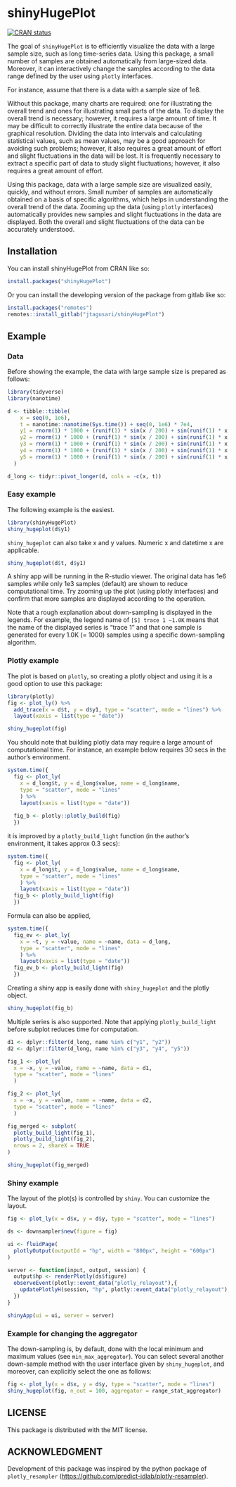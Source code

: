 
# shinyHugePlot

[![CRAN
status](https://www.r-pkg.org/badges/version/shinyHugePlot)](https://CRAN.R-project.org/package=shinyHugePlot)

The goal of `shinyHugePlot` is to efficiently visualize the data with a
large sample size, such as long time-series data. Using this package, a
small number of samples are obtained automatically from large-sized
data. Moreover, it can interactively change the samples according to the
data range defined by the user using `plotly` interfaces.

For instance, assume that there is a data with a sample size of 1e8.

Without this package, many charts are required: one for illustrating the
overall trend and ones for illustrating small parts of the data. To
display the overall trend is necessary; however, it requires a large
amount of time. It may be difficult to correctly illustrate the entire
data because of the graphical resolution. Dividing the data into
intervals and calculating statistical values, such as mean values, may
be a good approach for avoiding such problems; however, it also requires
a great amount of effort and slight fluctuations in the data will be
lost. It is frequently necessary to extract a specific part of data to
study slight fluctuations; however, it also requires a great amount of
effort.

Using this package, data with a large sample size are visualized easily,
quickly, and without errors. Small number of samples are automatically
obtained on a basis of specific algorithms, which helps in understanding
the overall trend of the data. Zooming up the data (using `plotly`
interfaces) automatically provides new samples and slight fluctuations
in the data are displayed. Both the overall and slight fluctuations of
the data can be accurately understood.

## Installation

You can install shinyHugePlot from CRAN like so:

``` r
install.packages("shinyHugePlot")
```

Or you can install the developing version of the package from gitlab
like so:

``` r
install.packages("remotes")
remotes::install_gitlab("jtagusari/shinyHugePlot")
```

## Example

### Data

Before showing the example, the data with large sample size is prepared
as follows:

``` r
library(tidyverse)
library(nanotime)

d <- tibble::tibble(
    x = seq(0, 1e6),
    t = nanotime::nanotime(Sys.time()) + seq(0, 1e6) * 7e4,
    y1 = rnorm(1) * 1000 + (runif(1) * sin(x / 200) + sin(runif(1) * x / 200) + runif(1e6 + 1) / 10) * x / 1e3,
    y2 = rnorm(1) * 1000 + (runif(1) * sin(x / 200) + sin(runif(1) * x / 200) + runif(1e6 + 1) / 10) * x / 1e3,
    y3 = rnorm(1) * 1000 + (runif(1) * sin(x / 200) + sin(runif(1) * x / 200) + runif(1e6 + 1) / 10) * x / 1e3,
    y4 = rnorm(1) * 1000 + (runif(1) * sin(x / 200) + sin(runif(1) * x / 200) + runif(1e6 + 1) / 10) * x / 1e3,
    y5 = rnorm(1) * 1000 + (runif(1) * sin(x / 200) + sin(runif(1) * x / 200) + runif(1e6 + 1) / 10) * x / 1e3
  )

d_long <- tidyr::pivot_longer(d, cols = -c(x, t))
```

### Easy example

The following example is the easiest.

``` r
library(shinyHugePlot)
shiny_hugeplot(d$y1)
```

`shiny_hugeplot` can also take x and y values. Numeric x and datetime x
are applicable.

``` r
shiny_hugeplot(d$t, d$y1)
```

A shiny app will be running in the R-studio viewer. The original data
has 1e6 samples while only 1e3 samples (default) are shown to reduce
computational time. Try zooming up the plot (using plotly interfaces)
and confirm that more samples are displayed according to the operation.

Note that a rough explanation about down-sampling is displayed in the
legends. For example, the legend name of `[S] trace 1 ~1.0K` means that
the name of the displayed series is “trace 1” and that one sample is
generated for every 1.0K (= 1000) samples using a specific down-sampling
algorithm.

### Plotly example

The plot is based on `plotly`, so creating a plotly object and using it
is a good option to use this package:

``` r
library(plotly)
fig <- plot_ly() %>%
  add_trace(x = d$t, y = d$y1, type = "scatter", mode = "lines") %>% 
  layout(xaxis = list(type = "date"))

shiny_hugeplot(fig)
```

You should note that building plotly data may require a large amount of
computational time. For instance, an example below requires 30 secs in
the author’s environment.

``` r
system.time({
  fig <- plot_ly(
    x = d_long$t, y = d_long$value, name = d_long$name,
    type = "scatter", mode = "lines"
    ) %>% 
    layout(xaxis = list(type = "date"))
  
  fig_b <- plotly::plotly_build(fig)
  })
```

it is improved by a `plotly_build_light` function (in the author’s
environment, it takes approx 0.3 secs):

``` r
system.time({
  fig <- plot_ly(
    x = d_long$t, y = d_long$value, name = d_long$name,
    type = "scatter", mode = "lines"
    ) %>% 
    layout(xaxis = list(type = "date"))
  fig_b <- plotly_build_light(fig)
  })
```

Formula can also be applied,

``` r
system.time({
  fig_ev <- plot_ly(
    x = ~t, y = ~value, name = ~name, data = d_long,
    type = "scatter", mode = "lines"
    ) %>% 
    layout(xaxis = list(type = "date"))
  fig_ev_b <- plotly_build_light(fig)
  })
```

Creating a shiny app is easily done with `shiny_hugeplot` and the plotly
object.

``` r
shiny_hugeplot(fig_b)
```

Multiple series is also supported. Note that applying
`plotly_build_light` before subplot reduces time for computation.

``` r
d1 <- dplyr::filter(d_long, name %in% c("y1", "y2"))
d2 <- dplyr::filter(d_long, name %in% c("y3", "y4", "y5"))

fig_1 <- plot_ly(
  x = ~x, y = ~value, name = ~name, data = d1,
  type = "scatter", mode = "lines"
  ) 

fig_2 <- plot_ly(
  x = ~x, y = ~value, name = ~name, data = d2,
  type = "scatter", mode = "lines"
  ) 

fig_merged <- subplot(
  plotly_build_light(fig_1),
  plotly_build_light(fig_2),
  nrows = 2, shareX = TRUE
)

shiny_hugeplot(fig_merged)
```

### Shiny example

The layout of the plot(s) is controlled by `shiny`. You can customize
the layout.

``` r
fig <- plot_ly(x = d$x, y = d$y, type = "scatter", mode = "lines") 

ds <- downsampler$new(figure = fig)

ui <- fluidPage(
  plotlyOutput(outputId = "hp", width = "800px", height = "600px")
)

server <- function(input, output, session) {
  output$hp <- renderPlotly(ds$figure)
  observeEvent(plotly::event_data("plotly_relayout"),{
    updatePlotlyH(session, "hp", plotly::event_data("plotly_relayout"), ds)
  })
}

shinyApp(ui = ui, server = server)
```

### Example for changing the aggregator

The down-sampling is, by default, done with the local minimum and
maximum values (see `min_max_aggregator`). You can select several
another down-sample method with the user interface given by
`shiny_hugeplot`, and moreover, can explicitly select the one as
follows:

``` r
fig <- plot_ly(x = d$x, y = d$y, type = "scatter", mode = "lines") 
shiny_hugeplot(fig, n_out = 100, aggregator = range_stat_aggregator)
```

## LICENSE

This package is distributed with the MIT license.

## ACKNOWLEDGMENT

Development of this package was inspired by the python package of
`plotly_resampler`
(<https://github.com/predict-idlab/plotly-resampler>).
